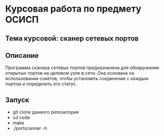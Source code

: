 # Курсовая работа по предмету ОСИСП

## Тема курсовой: сканер сетевых портов

## Описание

Программа сканера сетевых портов предназначена для обнаружения открытых портов на целевом узле в сети. Она основана на использовании сокетов, чтобы установить соединение с каждым портом и определить его статус.

## Запуск

- git clone данного репозитория
- cd code
- make
- ./portscanner -h
